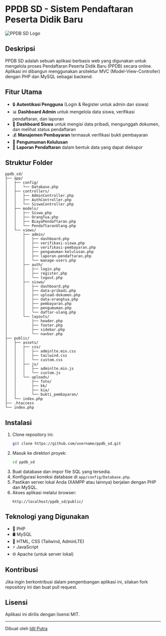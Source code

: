 # PPDB SD - Sistem Pendaftaran Peserta Didik Baru

![PPDB SD Logo](public/assets/logo.png)

## Deskripsi
PPDB SD adalah sebuah aplikasi berbasis web yang digunakan untuk mengelola proses Pendaftaran Peserta Didik Baru (PPDB) secara online. Aplikasi ini dibangun menggunakan arsitektur MVC (Model-View-Controller) dengan PHP dan MySQL sebagai backend.

## Fitur Utama
- :lock: **Autentikasi Pengguna** (Login & Register untuk admin dan siswa)
- :bar_chart: **Dashboard Admin** untuk mengelola data siswa, verifikasi pendaftaran, dan laporan
- :busts_in_silhouette: **Dashboard Siswa** untuk mengisi data pribadi, mengunggah dokumen, dan melihat status pendaftaran
- :moneybag: **Manajemen Pembayaran** termasuk verifikasi bukti pembayaran
- :mega: **Pengumuman Kelulusan**
- :page_facing_up: **Laporan Pendaftaran** dalam bentuk data yang dapat diekspor

## Struktur Folder
```
ppdb_sd/
├── app/
│   ├── config/
│   │   └── Database.php
│   ├── controllers/
│   │   ├── AdminController.php
│   │   ├── AuthController.php
│   │   └── SiswaController.php
│   ├── models/
│   │   ├── Siswa.php
│   │   ├── OrangTua.php
│   │   ├── BiayaPendaftaran.php
│   │   └── PendaftaranUlang.php
│   └── views/
│       ├── admin/
│       │   ├── dashboard.php
│       │   ├── verifikasi-siswa.php
│       │   ├── verifikasi-pembayaran.php
│       │   ├── pengumuman-kelulusan.php
│       │   ├── laporan-pendaftaran.php
│       │   └── manage-users.php
│       ├── auth/
│       │   ├── login.php
│       │   ├── register.php
│       │   └── logout.php
│       ├── siswa/
│       │   ├── dashboard.php
│       │   ├── data-pribadi.php
│       │   ├── upload-dokumen.php
│       │   ├── data-orangtua.php
│       │   ├── pembayaran.php
│       │   ├── pengumuman.php
│       │   └── daftar-ulang.php
│       └── layouts/
│           ├── header.php
│           ├── footer.php
│           ├── sidebar.php
│           └── navbar.php
├── public/
│   ├── assets/
│   │   ├── css/
│   │   │   ├── adminlte.min.css
│   │   │   ├── tailwind.css
│   │   │   └── custom.css
│   │   ├── js/
│   │   │   ├── adminlte.min.js
│   │   │   └── custom.js
│   │   └── uploads/
│   │       ├── foto/
│   │       ├── kk/
│   │       ├── kia/
│   │       └── bukti_pembayaran/
│   └── index.php
├── .htaccess
└── index.php
```

## Instalasi
1. Clone repository ini:
   ```bash
   git clone https://github.com/username/ppdb_sd.git
   ```
2. Masuk ke direktori proyek:
   ```bash
   cd ppdb_sd
   ```
3. Buat database dan impor file SQL yang tersedia.
4. Konfigurasi koneksi database di `app/config/Database.php`.
5. Pastikan server lokal Anda (XAMPP atau lainnya) berjalan dengan PHP dan MySQL.
6. Akses aplikasi melalui browser:
   ```
   http://localhost/ppdb_sd/public/
   ```

## Teknologi yang Digunakan
- 🐘 PHP
- 🛢️ MySQL
- 🎨 HTML, CSS (Tailwind, AdminLTE)
- ⚡ JavaScript
- 🌐 Apache (untuk server lokal)

## Kontribusi
Jika ingin berkontribusi dalam pengembangan aplikasi ini, silakan fork repository ini dan buat pull request.

## Lisensi
Aplikasi ini dirilis dengan lisensi MIT.

---
Dibuat oleh [Idil Putra](https://github.com/idilputra)

